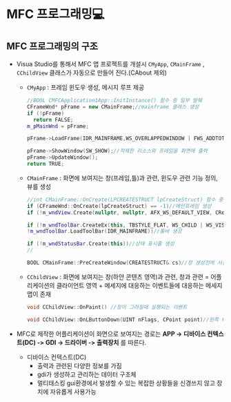 # MFC 프로그래밍💻

## MFC 프로그래밍의 구조

- Visua Studio를 통해서 MFC 앱 프로젝트를 개설시 `CMyApp`, `CMainFrame` , `CChildView` 클래스가 자동으로 만들어 진다.(CAbout 제외)

  - `CMyApp` : 프레임 윈도우 생성, 메시지 루프 제공

    ```cpp
    //BOOL CMFCApplication1App::InitInstance() 함수 중 일부 발췌
    CFrameWnd* pFrame = new CMainFrame;//mainframe 클래스 생성
    if (!pFrame)
      return FALSE;
    m_pMainWnd = pFrame;

    pFrame->LoadFrame(IDR_MAINFRAME,WS_OVERLAPPEDWINDOW | FWS_ADDTOTITLE, nullptr,nullptr);//만들어진 프레임을 리소스와 함께 적재

    pFrame->ShowWindow(SW_SHOW);//적재한 리소스와 프레임을 화면에 출력
    pFrame->UpdateWindow();
    return TRUE;

    ```

  - `CMainFrame` : 화면에 보여지는 창(프레임,틀)과 관련, 윈도우 관련 기능 정의, 뷰를 생성

    ```cpp
    //int CMainFrame::OnCreate(LPCREATESTRUCT lpCreateStruct) 함수 중 일부 발췌
    if (CFrameWnd::OnCreate(lpCreateStruct) == -1)//메인프레임 생성
    if (!m_wndView.Create(nullptr, nullptr, AFX_WS_DEFAULT_VIEW, CRect(0, 0, 0, 0), this, AFX_IDW_PANE_FIRST, nullptr))//뷰 생성

    if (!m_wndToolBar.CreateEx(this, TBSTYLE_FLAT, WS_CHILD | WS_VISIBLE | CBRS_TOP | CBRS_GRIPPER | CBRS_TOOLTIPS | CBRS_FLYBY CBRS_SIZE_DYNAMIC) ||
    !m_wndToolBar.LoadToolBar(IDR_MAINFRAME))//툴바 생성

    if (!m_wndStatusBar.Create(this))//상태 표시줄 생성
    //

    BOOL CMainFrame::PreCreateWindow(CREATESTRUCT& cs)//창 생성전에 사전 정보(크기 좌표 등)를 변경하는 함수
    ```

  - `CChildView` : 화면에 보여지는 창(하얀 콘텐츠 영역)과 관련, 창과 관련 = 어플리케이션의 클라이언트 영역 + 메세지에 대응하는 이벤트들에 대응하는 메세지 맵이 존재

    ```cpp
    void CChildView::OnPaint() //창이 그려질때 실행되는 이벤트

    void CChildView::OnLButtonDown(UINT nFlags, CPoint point)//왼쪽 버튼을 눌렀을때 실행되는 이벤트
    ```

- MFC로 제작한 어플리케이션이 화면으로 보여지는 경로는 **APP -> 디바이스 컨텍스트(DC) -> GDI -> 드라이버 -> 출력장치** 를 따른다.
  - 디바이스 컨텍스트(DC)
    - 출력과 관련된 다양한 정보를 가짐
    - gdi가 생성하고 관리하는 데이터 구조체
    - 멀티태스킹 gui환경에서 발생할 수 있는 복잡한 상황들을 신경쓰지 않고 장치에 자유롭게 사용가능
